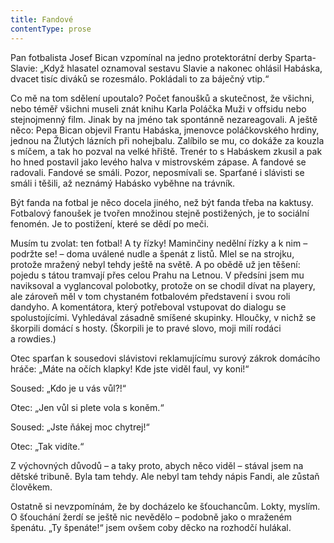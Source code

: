 ```yaml
---
title: Fandové
contentType: prose
---
```


  

Pan fotbalista Josef Bican vzpomínal na jedno protektorátní derby Sparta-Slavie: „Když hlasatel oznamoval sestavu Slavie a nakonec ohlásil Habáska, dvacet tisíc diváků se rozesmálo. Pokládali to za báječný vtip.“

Co mě na tom sdělení upoutalo? Počet fanoušků a skutečnost, že všichni, nebo téměř všichni museli znát knihu Karla Poláčka Muži v offsidu nebo stejnojmenný film. Jinak by na jméno tak spontánně nezareagovali. A ještě něco: Pepa Bican objevil Frantu Habáska, jmenovce poláčkovského hrdiny, jednou na Žlutých lázních při nohejbalu. Zalíbilo se mu, co dokáže za kouzla s míčem, a tak ho pozval na velké hřiště. Trenér to s Habáskem zkusil a pak ho hned postavil jako levého halva v mistrovském zápase. A fandové se radovali. Fandové se smáli. Pozor, neposmívali se. Sparťané i slávisti se smáli i těšili, až neznámý Habásko vyběhne na trávník.

Být fanda na fotbal je něco docela jiného, než být fanda třeba na kaktusy. Fotbalový fanoušek je tvořen množinou stejně postižených, je to sociální fenomén. Je to postižení, které se dědí po meči.

Musím tu zvolat: ten fotbal! A ty řízky! Maminčiny nedělní řízky a k nim – podržte se! – doma uválené nudle a špenát z listů. Mlel se na strojku, protože mražený nebyl tehdy ještě na světě. A po obědě už jen těšení: pojedu s tátou tramvají přes celou Prahu na Letnou. V předsíni jsem mu naviksoval a vyglancoval polobotky, protože on se chodil dívat na playery, ale zároveň měl v tom chystaném fotbalovém představení i svou roli dandyho. A komentátora, který potřeboval vstupovat do dialogu se spolustojícími. Vyhledával zásadně smíšené skupinky. Hloučky, v nichž se škorpili domácí s hosty. (Škorpili je to pravé slovo, moji milí rodáci a rowdies.)

Otec sparťan k sousedovi slávistovi reklamujícímu surový zákrok domácího hráče: „Máte na očích klapky! Kde jste viděl faul, vy koni!“

Soused: „Kdo je u vás vůl?!“

Otec: „Jen vůl si plete vola s koněm.“

Soused: „Jste ňákej moc chytrej!“

Otec: „Tak vidíte.“

Z výchovných důvodů – a taky proto, abych něco viděl – stával jsem na dětské tribuně. Byla tam tehdy. Ale nebyl tam tehdy nápis Fandi, ale zůstaň člověkem.

Ostatně si nevzpomínám, že by docházelo ke šťouchancům. Lokty, myslím. O šťouchání žerdí se ještě nic nevědělo – podobně jako o mraženém špenátu. „Ty špenáte!“ jsem ovšem coby děcko na rozhodčí hulákal.
